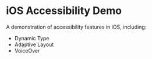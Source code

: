 # iOS Accessibility Demo

A demonstration of accessibility features in iOS, including:

* Dynamic Type
* Adaptive Layout
* VoiceOver
